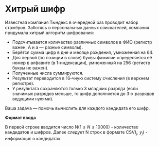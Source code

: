 # Хитрый шифр

Известная компания Тындекс в очередной раз проводит набор стажёров.
Заботясь о персональных данных соискателей, компания придумала хитрый алгоритм шифрования:

* Подсчитывается количество различных символов в ФИО (регистр важен, А и а — разные символы).
* Берётся сумма цифр в дне и месяце рождения, умноженная на 64.
* Для первой (по позиции в слове) буквы фамилии определяется её номер в алфавите (в 1-индексации), умноженный на 256 (регистр буквы не важен).
* Полученные числа суммируются.
* Результат переводится в 16-чную систему счисления (в верхнем регистре).
* У результата сохраняются только 3 младших разряда (если значимых разрядов меньше, то шифр дополняется до 3-х разрядов ведущими нулями).

Ваша задача — помочь вычислить для каждого кандидата его шифр.

**Формат ввода**

В первой строке вводится число N($1≤N≤10000$) - количество кандидатов и шифров. Далее следует N строк в формате CSV($_j$, $y_j$) - информация о кандидатах
